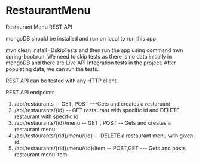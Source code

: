 # RestaurantMenu
Restaurant Menu REST API

mongoDB should be installed and run on local to run this app

mvn clean install -DskipTests and then run the app using command mvn spring-boot:run. We need to skip tests as there is no data initially in mongoDB and there are Live API Integration tests in the project. After populating data, we can run the tests.

REST API can be tested with any HTTP client.

REST API endpoints

1) /api/restaurants -- GET, POST ---Gets and creates a restaruant
2) /api/restaurants/{id} -- GET restaurant with specific id and DELETE restaurant with specific id
3) /api/restaurants/{id}/menu -- GET , POST -- Gets and creates a restaurant menu.
4) /api/restaurants/{rid}/menu/{id} -- DELETE a restaurant menu with given id.
5) /api/restaurants/{rid}/menu/{id}/item -- POST,GET --- Gets and posts restaurant menu item.
